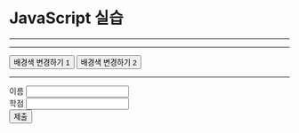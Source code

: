 <!DOCTYPE html>
<html>
<head>
<meta charset="utf-8">
<title>20215116_나유성</title>
</head>
<body id ="main">
<h1> JavaScript 실습 </h1>
<hr>
<script>
let a = 3, b = 5;
document.write(a+b +"<br>");
b = "5";
document.write(a+b);

for(let size=10; size<=35; size+=5) { // 5씩 증가
document.write("<div ");
document.write("onmouseover = \"this.style.color='red'\" ");
document.write("onmouseout = \"this.style.color='black'\" ");
document.write("style='font-size:" + size + "px'>");
document.write(size + "px");
document.write("</div>");
}
</script>
<hr>
<button onclick="bgColorChange_m()">배경색 변경하기 1</button>
<button id="button" onclick="bgColorChange_a()">배경색 변경하기 2</button><br>
<script>
let now = new Date();
document.write("현재 시간 : " + now.toLocaleString() + "<br>");
document.write("<div id=\"div\" style=\"color:green\"></div>");
let div = document.getElementById("div"); 
let button = document.getElementById("button");
button.addEventListener("click", bubble, false);
document.body.addEventListener("click", bubble, false); 
document.body.addEventListener("click", capture, true); 
function capture(e) {
let obj = e.currentTarget; 
let tagName = obj.tagName; 
div.innerHTML += "<br>capture 단계 : " + tagName + " 태그 ";
}
function bubble(e) {
let obj = e.currentTarget; 
let tagName = obj.tagName; 
div.innerHTML += "<br>bubble 단계 : " + tagName + " 태그 ";
}

function bgColorChange_m() {
let input = prompt("RGB 값을 입력하세요 (예 : 255, 255, 255) : ");
let color = input.split(",");
let bgColor = "rgb(" + color[0] + "," + color[1] + "," + color[2] + ")";
let b = document.getElementById("main");
b.style.background = bgColor;
}
function bgColorChange_a() {
alert("배경색을 임의로 변경합니다");
let x = Math.floor(Math.random()*255);
let y = Math.floor(Math.random()*255);
let z = Math.floor(Math.random()*255);
let bgColor = "rgb(" + x + "," + y + "," + z + ")";
let b = document.getElementById("main");
b.style.background = bgColor;
}
</script>
<hr>
<form>
이름 <input type ="text" id = "name" name = "text"><br>
학점 <input type ="text" id = "grade" name = "text"><br>
<button type="button" onclick="process()">제출</button>
</form>
<script>
function process(){
let name = document.getElementById("name");
let grade = document.getElementById("grade");
let obj = document.getElementById("main");
let newDIV = document.createElement("div");
newDIV.innerHTML = name.value;
newDIV.setAttribute("id", "myDiv");
if(grade.value == "A"){
newDIV.style.backgroundColor = "green";
newDIV.innerHTML += " 적격 판정"
}else{
newDIV.style.backgroundColor = "red";
newDIV.innerHTML += " 부적격 판정"
}
newDIV.onclick = function() {
let p = this.parentElement;
p.removeChild(this);
}
obj.appendChild(newDIV);
}
</script>
</body>
</html>
